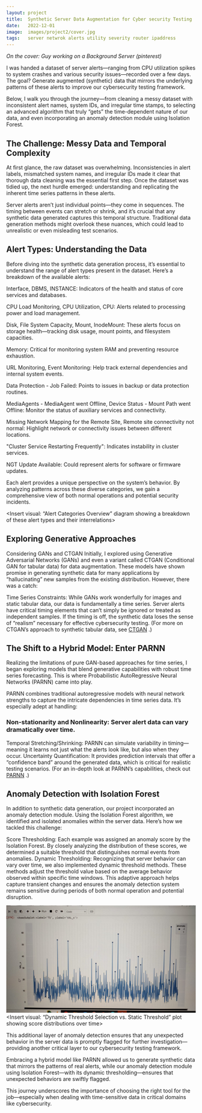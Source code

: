 ```yaml
---
layout: project
title:  Synthetic Server Data Augmentation for Cyber security Testing
date:   2022-12-01
image:  images/project2/cover.jpg
tags:   server netwrok alerts utility severity router ipaddress
---
```


*On the cover: Guy working on a Background Server (pinterest)*

I was handed a dataset of server alerts—ranging from CPU utilization spikes to system crashes and various security issues—recorded over a few days. The goal? Generate augmented (synthetic) data that mirrors the underlying patterns of these alerts to improve our cybersecurity testing framework.

Below, I walk you through the journey—from cleaning a messy dataset with inconsistent alert names, system IDs, and irregular time stamps, to selecting an advanced algorithm that truly “gets” the time-dependent nature of our data, and even incorporating an anomaly detection module using Isolation Forest.

## The Challenge: Messy Data and Temporal Complexity
At first glance, the raw dataset was overwhelming. Inconsistencies in alert labels, mismatched system names, and irregular IDs made it clear that thorough data cleaning was the essential first step. Once the dataset was tidied up, the next hurdle emerged: understanding and replicating the inherent time series patterns in these alerts.

Server alerts aren’t just individual points—they come in sequences. The timing between events can stretch or shrink, and it’s crucial that any synthetic data generated captures this temporal structure. Traditional data generation methods might overlook these nuances, which could lead to unrealistic or even misleading test scenarios.

## Alert Types: Understanding the Data
Before diving into the synthetic data generation process, it’s essential to understand the range of alert types present in the dataset. Here’s a breakdown of the available alerts:

Interface, DBMS, INSTANCE: Indicators of the health and status of core services and databases.

CPU Load Monitoring, CPU Utilization, CPU: Alerts related to processing power and load management.

Disk, File System Capacity, Mount, InodeMount: These alerts focus on storage health—tracking disk usage, mount points, and filesystem capacities.

Memory: Critical for monitoring system RAM and preventing resource exhaustion.

URL Monitoring, Event Monitoring: Help track external dependencies and internal system events.

Data Protection - Job Failed: Points to issues in backup or data protection routines.

MediaAgents - MediaAgent went Offline, Device Status - Mount Path went Offline: Monitor the status of auxiliary services and connectivity.

Missing Network Mapping for the Remote Site, Remote site connectivity not normal: Highlight network or connectivity issues between different locations.

"Cluster Service Restarting Frequently": Indicates instability in cluster services.

NGT Update Available: Could represent alerts for software or firmware updates.

Each alert provides a unique perspective on the system’s behavior. By analyzing patterns across these diverse categories, we gain a comprehensive view of both normal operations and potential security incidents.

<Insert visual: “Alert Categories Overview” diagram showing a breakdown of these alert types and their interrelations>

## Exploring Generative Approaches
Considering GANs and CTGAN
Initially, I explored using Generative Adversarial Networks (GANs) and even a variant called CTGAN (Conditional GAN for tabular data) for data augmentation. These models have shown promise in generating synthetic data for many applications by “hallucinating” new samples from the existing distribution. However, there was a catch:

Time Series Constraints: While GANs work wonderfully for images and static tabular data, our data is fundamentally a time series. Server alerts have critical timing elements that can’t simply be ignored or treated as independent samples. If the timing is off, the synthetic data loses the sense of “realism” necessary for effective cybersecurity testing.
(For more on CTGAN’s approach to synthetic tabular data, see 
[CTGAN](https://github.com/sdv-dev/CTGAN)
.)

## The Shift to a Hybrid Model: Enter PARNN
Realizing the limitations of pure GAN-based approaches for time series, I began exploring models that blend generative capabilities with robust time series forecasting. This is where Probabilistic AutoRegressive Neural Networks (PARNN) came into play.

PARNN combines traditional autoregressive models with neural network strengths to capture the intricate dependencies in time series data. It’s especially adept at handling:

### Non-stationarity and Nonlinearity: Server alert data can vary dramatically over time.
Temporal Stretching/Shrinking: PARNN can simulate variability in timing—meaning it learns not just what the alerts look like, but also when they occur.
Uncertainty Quantification: It provides prediction intervals that offer a “confidence band” around the generated data, which is critical for realistic testing scenarios.
(For an in-depth look at PARNN’s capabilities, check out 
[PARNN](https://arxiv.org/abs/2204.09640)
.)

## Anomaly Detection with Isolation Forest
In addition to synthetic data generation, our project incorporated an anomaly detection module. Using the Isolation Forest algorithm, we identified and isolated anomalies within the server data. Here’s how we tackled this challenge:

Score Thresholding: Each example was assigned an anomaly score by the Isolation Forest. By closely analyzing the distribution of these scores, we determined a suitable threshold that distinguishes normal events from anomalies.
Dynamic Thresholding: Recognizing that server behavior can vary over time, we also implemented dynamic threshold methods. These methods adjust the threshold value based on the average behavior observed within specific time windows. This adaptive approach helps capture transient changes and ensures the anomaly detection system remains sensitive during periods of both normal operation and potential disruption.

![alt](/images/project2/anomaly.png)
<Insert visual: “Dynamic Threshold Selection vs. Static Threshold” plot showing score distributions over time>

This additional layer of anomaly detection ensures that any unexpected behavior in the server data is promptly flagged for further investigation—providing another critical layer to our cybersecurity testing framework.

Embracing a hybrid model like PARNN allowed us to generate synthetic data that mirrors the patterns of real alerts, while our anomaly detection module using Isolation Forest—with its dynamic thresholding—ensures that unexpected behaviors are swiftly flagged.

This journey underscores the importance of choosing the right tool for the job—especially when dealing with time-sensitive data in critical domains like cybersecurity.




